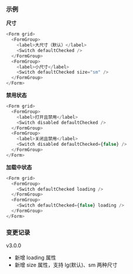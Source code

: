 ### 示例

**尺寸**

```js
<Form grid>
  <FormGroup>
    <label>大尺寸（默认）</label>
    <Switch defaultChecked />
  </FormGroup>
  <FormGroup>
    <label>小尺寸</label>
    <Switch defaultChecked size="sm" />
  </FormGroup>
</Form>
```

**禁用状态**

```js
<Form grid>
  <FormGroup>
    <label>打开且禁用</label>
    <Switch disabled defaultChecked />
  </FormGroup>
  <FormGroup>
    <label>关闭且禁用</label>
    <Switch disabled defaultChecked={false} />
  </FormGroup>
</Form>
```

**加载中状态**

```js
<Form grid>
  <FormGroup>
    <Switch defaultChecked loading />
  </FormGroup>
  <FormGroup>
    <Switch defaultChecked={false} loading />
  </FormGroup>
</Form>
```

### 变更记录

v3.0.0

- 新增 loading 属性
- 新增 size 属性，支持 lg(默认)、sm 两种尺寸
